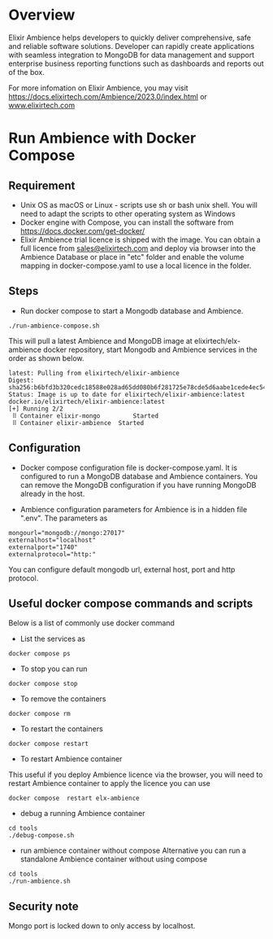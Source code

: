 # Overview
Elixir Ambience helps developers to quickly deliver comprehensive, safe and reliable software solutions. Developer can rapidly create applications with seamless integration to MongoDB for data management and support enterprise business reporting functions such as dashboards and reports out of the box.

For more infomation on Elixir Ambience, you may visit https://docs.elixirtech.com/Ambience/2023.0/index.html or www.elixirtech.com

# Run Ambience with Docker Compose

## Requirement
-  Unix OS as macOS or Linux - scripts use sh or bash unix shell. You will need to adapt the scripts to other operating system as Windows
- Docker engine with Compose, you can install the software from https://docs.docker.com/get-docker/
- Elixir Ambience trial licence is shipped with the image. You can obtain a full licence from sales@elixirtech.com and deploy via browser into the Ambience Database or  place in "etc" folder and enable the volume mapping in docker-compose.yaml to use a local licence in the folder. 

## Steps
- Run docker compose to start a Mongodb database and Ambience. 

```
./run-ambience-compose.sh 
```

This will pull a latest Ambience and MongoDB image at elixirtech/elx-ambience docker repository, start Mongodb and Ambience services in the order as shown below. 

```
latest: Pulling from elixirtech/elixir-ambience
Digest: sha256:b6bfd3b320cedc18588e028ad65dd080b6f281725e78cde5d6aabe1cede4ec54
Status: Image is up to date for elixirtech/elixir-ambience:latest
docker.io/elixirtech/elixir-ambience:latest
[+] Running 2/2
 ⠿ Container elixir-mongo         Started
 ⠿ Container elixir-ambience  Started  
``` 

## Configuration
- Docker compose configuration file is docker-compose.yaml. It is configured to run a MongoDB database and Ambience containers. You can remove the MongoDB configuration if you have running MongoDB already in the host.

- Ambience configuration parameters for Ambience is in a hidden file ".env". The parameters as

```
mongourl="mongodb://mongo:27017"
externalhost="localhost"
externalport="1740"
externalprotocol="http:"
```

You can configure default mongodb url, external host, port and http protocol. 

##  Useful docker compose commands and scripts

Below is a list of commonly use docker command

- List the services as

```
docker compose ps
```

- To stop you can run 

```
docker compose stop
```

- To remove the containers 

```
docker compose rm
```

- To restart the containers 

```
docker compose restart
```

- To restart Ambience container

This useful if you deploy Ambience licence via the browser, you will need to restart Ambience container to apply the licence you can use

```
docker compose  restart elx-ambience
```


- debug a running Ambience container 

```
cd tools
./debug-compose.sh
```

- run ambience container without compose
Alternative you can run a standalone Ambience container without using compose

```
cd tools
./run-ambience.sh
```

## Security note

Mongo port is locked down to only access by localhost. 
